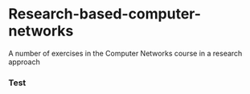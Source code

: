 # Research-based-computer-networks
A number of exercises in the Computer Networks course in a research approach

### Test
